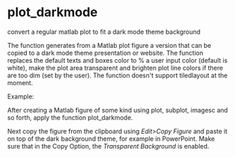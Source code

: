 # plot_darkmode
convert a regular matlab plot to fit a dark mode theme background


The function generates from a Matlab plot figure a version that can be copied to a dark mode theme presentation or website.
The function replaces the default texts and boxes color to % a user input color (default is white), make the plot area transparent
and brighten plot line colors if there are too dim (set by the user). The function doesn't support tiledlayout at the moment.

Example:

After creating a Matlab figure of some kind using plot, subplot, imagesc and so forth, apply the function plot_darkmode.

Next copy the figure from the clipboard using *Edit>Copy Figure* and paste it on top of the dark background theme, for example in PowerPoint.
Make sure that in the Copy Option, the  *Transparent Background* is enabled.
